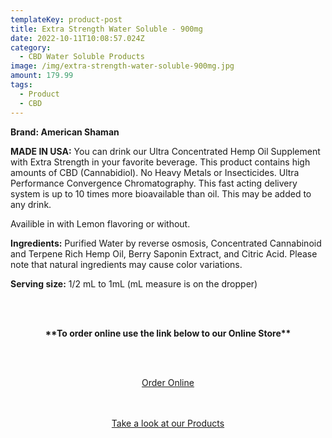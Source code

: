 ```yaml
---
templateKey: product-post
title: Extra Strength Water Soluble - 900mg
date: 2022-10-11T10:08:57.024Z
category:
  - CBD Water Soluble Products
image: /img/extra-strength-water-soluble-900mg.jpg
amount: 179.99
tags:
  - Product
  - CBD
---
```

**Brand: American Shaman**

**MADE IN USA:** You can drink our Ultra Concentrated Hemp Oil Supplement with Extra Strength in your favorite beverage. This product contains high amounts of CBD (Cannabidiol). No Heavy Metals or Insecticides. Ultra Performance Convergence Chromatography. This fast acting delivery system is up to 10 times more bioavailable than oil. This may be added to any drink.

Availible in with Lemon flavoring or without.

**Ingredients:** Purified Water by reverse osmosis, Concentrated Cannabinoid and Terpene Rich Hemp Oil, Berry Saponin Extract, and Citric Acid. Please note that natural ingredients may cause color variations.

**Serving size:** 1/2 mL to 1mL (mL measure is on the dropper)

<br><br>

<Center>

**\*\*To order online use the link below to our Online Store\*\***

<br><br>

<Center><a class="link-view-more-products" target="_blank" href="https://capitalcbd.shop/product/extra-strength-water-soluble/">Order Online</a></

<br><br><br>

<Center><a class="link-view-more-products" target="_blank" href="https://capitalamericanshaman.com/products">Take a look at our Products</a></Center>

<br><br>